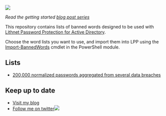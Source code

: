 ![](https://lithnet.github.io/images/lppad.png)

*Read the getting started [blog post series](https://blog.lithnet.io/2019/01/lppad-1.html?m=1)*

This repository contains lists of banned words designed to be used with [Lithnet Password Protection for Active Directory](https://github.com/lithnet/ad-password-protection).

Choose the word lists you want to use, and import them into LPP using the [Import-BannedWords](https://github.com/lithnet/ad-password-protection/wiki/Import%E2%80%90BannedWords) cmdlet in the PowerShell module.

## Lists
* [200,000 normalized passwords aggregated from several data breaches](https://github.com/lithnet/ad-password-protection-lists/blob/master/banned-words/top-200000.txt)

## Keep up to date
* [Visit my blog](http://blog.lithnet.io)
* [Follow me on twitter](https://twitter.com/RyanLNewington)![](http://twitter.com/favicon.ico)
